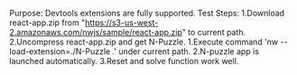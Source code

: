 Purpose: Devtools extensions are fully supported. 
Test Steps:
           1.Download react-app.zip from "https://s3-us-west-2.amazonaws.com/nwjs/sample/react-app.zip" to current path.
           2.Uncompress react-app.zip and get N-Puzzle.
           1.Execute command 'nw --load-extension=./N-Puzzle .' under current path.
           2.N-puzzle app is launched automatically.
           3.Reset and solve function work well.
